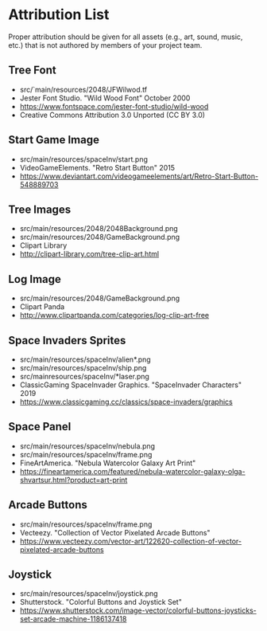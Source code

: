 # Attribution List

Proper attribution should be given for all assets (e.g., art, sound, music, etc.) that is not
authored by members of your project team.

## Tree Font
* src/`main/resources/2048/JFWilwod.tf
* Jester Font Studio. "Wild Wood Font" October 2000
* https://www.fontspace.com/jester-font-studio/wild-wood
* Creative Commons Attribution 3.0 Unported (CC BY 3.0)

## Start Game Image
* src/main/resources/spaceInv/start.png
* VideoGameElements. "Retro Start Button" 2015
* https://www.deviantart.com/videogameelements/art/Retro-Start-Button-548889703

## Tree Images
* src/main/resources/2048/2048Background.png
* src/main/resources/2048/GameBackground.png
* Clipart Library
* http://clipart-library.com/tree-clip-art.html

## Log Image
* src/main/resources/2048/GameBackground.png
* Clipart Panda
* http://www.clipartpanda.com/categories/log-clip-art-free

## Space Invaders Sprites
* src/main/resources/spaceInv/alien*.png
* src/main/resources/spaceInv/ship.png
* src/mainresources/spaceInv/*laser.png
* ClassicGaming SpaceInvader Graphics. "SpaceInvader Characters" 2019
* https://www.classicgaming.cc/classics/space-invaders/graphics

## Space Panel
* src/main/resources/spaceInv/nebula.png
* src/main/resources/spaceInv/frame.png
* FineArtAmerica. "Nebula Watercolor Galaxy Art Print"
* https://fineartamerica.com/featured/nebula-watercolor-galaxy-olga-shvartsur.html?product=art-print

## Arcade Buttons
* src/main/resources/spaceInv/frame.png
* Vecteezy. "Collection of Vector Pixelated Arcade Buttons"
* https://www.vecteezy.com/vector-art/122620-collection-of-vector-pixelated-arcade-buttons

## Joystick
* src/main/resources/spaceInv/joystick.png
* Shutterstock. "Colorful Buttons and Joystick Set"
* https://www.shutterstock.com/image-vector/colorful-buttons-joysticks-set-arcade-machine-1186137418
